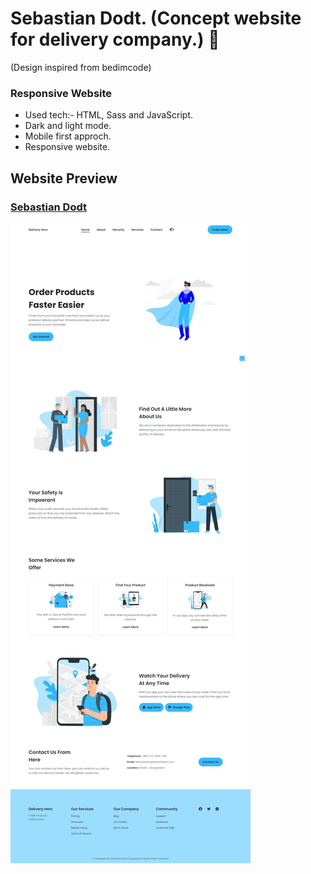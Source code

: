 # Sebastian Dodt. (Concept website for delivery company.) 🚚
(Design inspired from bedimcode)
### Responsive Website

- Used tech:- HTML, Sass and JavaScript.
- Dark and light mode.
- Mobile first approch.
- Responsive website.

## Website Preview
### [Sebastian Dodt](https://shz-code.github.io/delivery-hero/)
![Delivery website](./website-preview.jpeg)
